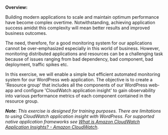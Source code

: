 ﻿**Overview:**

Building modern applications to scale and maintain optimum performance have become complex overtime. Notwithstanding, achieving application success amidst this complexity will mean better results and improved business outcomes.

The need, therefore, for a good monitoring system for our applications cannot be over-emphasized especially in this world of business. However, monitoring distributed applications and resources can be a challenging task because of issues ranging from bad dependency, bad component, bad deployment, traffic spikes etc.

In this exercise, we will enable a simple but efficient automated monitoring system for our WordPress web application. The objective is to create a 'Resource group' that includes all the components of our WordPress web-app and configure 'CloudWatch application insight' to gain observability into various performance metrics of each component contained in the resource group.

***Note***: _This exercise is designed for training purposes. There are limitations to using CloudWatch application insight with WordPress. For supported native application frameworks see [What is Amazon CloudWatch Application Insights? - Amazon CloudWatch](https://docs.aws.amazon.com/AmazonCloudWatch/latest/monitoring/appinsights-what-is.html#appinsights-stack)_.


